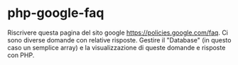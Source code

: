 # php-google-faq

Riscrivere questa pagina del sito google
https://policies.google.com/faq.
Ci sono diverse domande con relative risposte.
Gestire il "Database" (in questo caso un semplice array) e la visualizzazione di queste domande e risposte con PHP.